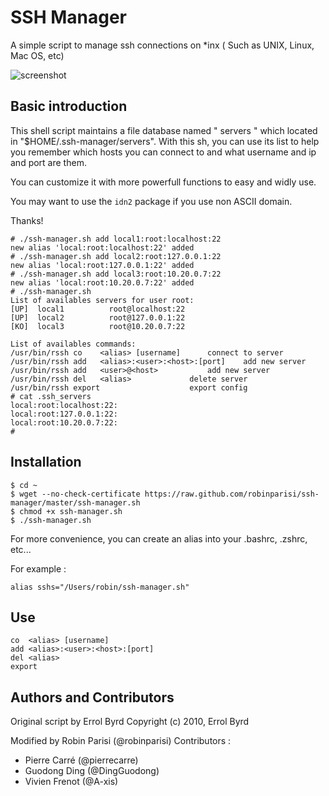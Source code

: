 # SSH Manager


A simple script to manage ssh connections on *inx ( Such as UNIX, Linux, Mac OS, etc)

![screenshot](https://github.com/robinparisi/ssh-manager/raw/master/screenshot.png)

## Basic introduction

This shell script maintains a file database named " servers " which located in "$HOME/.ssh-manager/servers".
With this sh, you can use its list to help you remember which hosts you can connect to and what username 
and ip and port are them.

You can customize it with more powerfull functions to easy and widly use.

You may want to use the ` idn2 ` package if you use non ASCII domain.

Thanks!

```
# ./ssh-manager.sh add local1:root:localhost:22
new alias 'local:root:localhost:22' added
# ./ssh-manager.sh add local2:root:127.0.0.1:22
new alias 'local:root:127.0.0.1:22' added
# ./ssh-manager.sh add local3:root:10.20.0.7:22
new alias 'local:root:10.20.0.7:22' added
# ./ssh-manager.sh
List of availables servers for user root:
[UP]  local1          root@localhost:22
[UP]  local2          root@127.0.0.1:22
[KO]  local3          root@10.20.0.7:22

List of availables commands:
/usr/bin/rssh co	<alias> [username]		connect to server
/usr/bin/rssh add	<alias>:<user>:<host>:[port]	add new server
/usr/bin/rssh add	<user>@<host>			add new server
/usr/bin/rssh del	<alias>				delete server
/usr/bin/rssh export					export config
# cat .ssh_servers 
local:root:localhost:22:
local:root:127.0.0.1:22:
local:root:10.20.0.7:22:
#
```
## Installation
```
$ cd ~
$ wget --no-check-certificate https://raw.github.com/robinparisi/ssh-manager/master/ssh-manager.sh
$ chmod +x ssh-manager.sh
$ ./ssh-manager.sh
```
For more convenience, you can create an alias into your .bashrc, .zshrc, etc...

For example :

`alias sshs="/Users/robin/ssh-manager.sh"`

## Use
```
co  <alias> [username]
add <alias>:<user>:<host>:[port]
del <alias>
export
```
## Authors and Contributors

Original script by Errol Byrd
Copyright (c) 2010, Errol Byrd 

Modified by Robin Parisi (@robinparisi)
Contributors :
* Pierre Carré (@pierrecarre)
* Guodong Ding (@DingGuodong)
* Vivien Frenot (@A-xis)